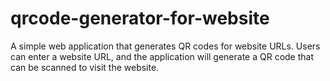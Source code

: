 # qrcode-generator-for-website
A simple web application that generates QR codes for website URLs. Users can enter a website URL, and the application will generate a QR code that can be scanned to visit the website.
